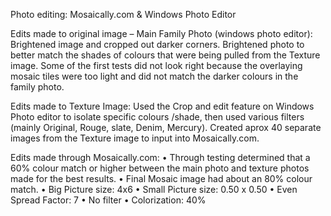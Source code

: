 
Photo editing: Mosaically.com & Windows Photo Editor

Edits made to original image – Main Family Photo (windows photo editor): Brightened image and cropped out darker corners. Brightened photo to better match the shades of colours that were being pulled from the Texture image. Some of the first tests did not look right because the overlaying mosaic tiles were too light and did not match the darker colours in the family photo. 

Edits made to Texture Image: Used the Crop and edit feature on Windows Photo editor to isolate specific colours /shade, then used various filters (mainly Original, Rouge, slate, Denim, Mercury). Created aprox 40 separate images from the Texture image to input into Mosaically.com. 

Edits made through Mosaically.com: 
•	Through testing determined that a 60% colour match or higher between the main photo and texture photos made for the best results.
•	Final Mosaic image had about an 80% colour match. 
•	Big Picture size: 4x6
•	Small Picture size: 0.50 x 0.50
•	Even Spread Factor: 7
•	No filter
•	Colorization: 40%

